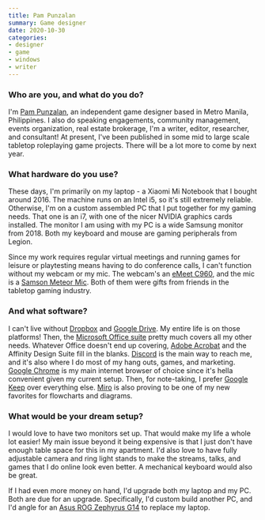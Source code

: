 ```yaml
---
title: Pam Punzalan
summary: Game designer
date: 2020-10-30
categories:
- designer
- game
- windows
- writer
---
```


### Who are you, and what do you do?

I'm [Pam Punzalan](https://thedovetailor.com/ "Pam's website."), an independent game designer based in Metro Manila, Philippines. I also do speaking engagements, community management, events organization, real estate brokerage, I'm a writer, editor, researcher, and consultant! At present, I've been published in some mid to large scale tabletop roleplaying game projects. There will be a lot more to come by next year.

### What hardware do you use?

These days, I'm primarily on my laptop - a Xiaomi Mi Notebook that I bought around 2016. The machine runs on an Intel i5, so it's still extremely reliable. Otherwise, I'm on a custom assembled PC that I put together for my gaming needs. That one is an i7, with one of the nicer NVIDIA graphics cards installed. The monitor I am using with my PC is a wide Samsung monitor from 2018. Both my keyboard and mouse are gaming peripherals from Legion.

Since my work requires regular virtual meetings and running games for leisure or playtesting means having to do conference calls, I can't function without my webcam or my mic. The webcam's an [eMeet C960][emeet-c960], and the mic is a [Samson Meteor Mic][meteor-mic]. Both of them were gifts from friends in the tabletop gaming industry.

### And what software?

I can't live without [Dropbox][] and [Google Drive][google-drive]. My entire life is on those platforms! Then, the [Microsoft Office suite][office] pretty much covers all my other needs. Whatever Office doesn't end up covering, [Adobe Acrobat][acrobat] and the Affinity Design Suite fill in the blanks. [Discord][] is the main way to reach me, and it's also where I do most of my hang outs, games, and marketing. [Google Chrome][chrome] is my main internet browser of choice since it's hella convenient given my current setup. Then, for note-taking, I prefer [Google Keep][google-keep] over everything else. [Miro][] is also proving to be one of my new favorites for flowcharts and diagrams.

### What would be your dream setup?

I would love to have two monitors set up. That would make my life a whole lot easier! My main issue beyond it being expensive is that I just don't have enough table space for this in my apartment. I'd also love to have fully adjustable camera and ring light stands to make the streams, talks, and games that I do online look even better. A mechanical keyboard would also be great.

If I had even more money on hand, I'd upgrade both my laptop and my PC. Both are due for an upgrade. Specifically, I'd custom build another PC, and I'd angle for an [Asus ROG Zephyrus G14][rog-zephyrus-g14] to replace my laptop.

[acrobat]: https://www.adobe.com/acrobat.html "Software for creating and editing PDF documents."
[chrome]: https://www.google.com/intl/en/chrome/ "A WebKit-based browser, where each tab runs in its own thread."
[discord]: https://discord.com/ "A voice and text chat service."
[dropbox]: https://www.dropbox.com/ "Online syncing and storage."
[emeet-c960]: http://www.emeet.ai/c960.html "An HD webcam."
[google-drive]: https://accounts.google.com/ServiceLogin?service=wise&passive=1209600&osid=1&continue=https://drive.google.com/&followup=https://drive.google.com/&emr=1 "A cloud storage service."
[google-keep]: https://en.wikipedia.org/wiki/Google_Keep "A note-taking service."
[meteor-mic]: https://www.samsontech.com/samson/products/microphones/usb-microphones/meteormic/ "A USB condenser mic."
[miro]: https://miro.com/ "An online collaborative whiteboard service."
[office]: https://www.microsoft.com/en-us/microsoft-365 "An office productivity suite."
[rog-zephyrus-g14]: https://rog.asus.com/us/laptops/rog-zephyrus/rog-zephyrus-g14-series/ "A 14 inch gaming laptop."
